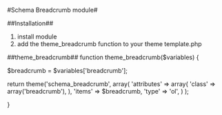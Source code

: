 #Schema Breadcrumb module#

##Installation##
1. install module
2. add the theme_breadcrumb function to your theme template.php

##theme_breadcrumb##
function theme_breadcrumb($variables) {

  $breadcrumb = $variables['breadcrumb'];

  return theme('schema_breadcrumb', array(
      'attributes' => array(
        'class' => array('breadcrumb'),
      ),
      'items' => $breadcrumb,
      'type' => 'ol',
    )
  );

}

